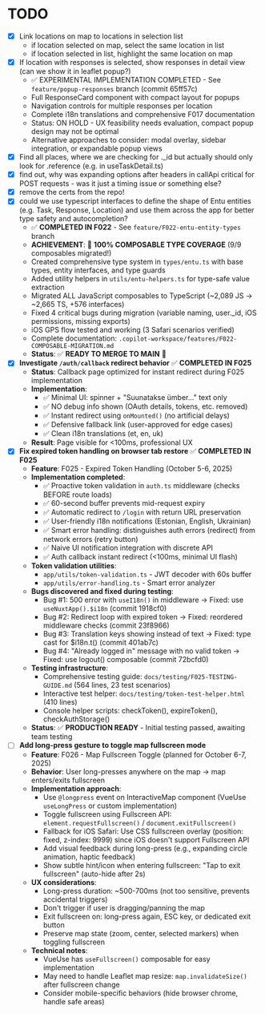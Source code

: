 # TODO

- [x] Link locations on map to locations in selection list
  - if location selected on map, select the same location in list
  - if location selected in list, highlight the same location on map
- [x] If location with responses is selected, show responses in detail view (can we show it in leaflet popup?)
  - ✅ EXPERIMENTAL IMPLEMENTATION COMPLETED - See `feature/popup-responses` branch (commit 65ff57c)
  - Full ResponseCard component with compact layout for popups
  - Navigation controls for multiple responses per location
  - Complete i18n translations and comprehensive F017 documentation
  - Status: ON HOLD - UX feasibility needs evaluation, compact popup design may not be optimal
  - Alternative approaches to consider: modal overlay, sidebar integration, or expandable popup views
- [x] Find all places, where we are checking for ._id but actually should only look for .reference (e.g. in useTaskDetail.ts)
- [x] find out, why was expanding options after headers in callApi critical for POST requests - was it just a timing issue or something else?
- [x] remove the certs from the repo!
- [x] could we use typescript interfaces to define the shape of Entu entities (e.g. Task, Response, Location) and use them across the app for better type safety and autocompletion?
  - ✅ **COMPLETED IN F022** - See `feature/F022-entu-entity-types` branch
  - **ACHIEVEMENT**: 🎉 **100% COMPOSABLE TYPE COVERAGE** (9/9 composables migrated!)
  - Created comprehensive type system in `types/entu.ts` with base types, entity interfaces, and type guards
  - Added utility helpers in `utils/entu-helpers.ts` for type-safe value extraction
  - Migrated ALL JavaScript composables to TypeScript (~2,089 JS → ~2,665 TS, +576 interfaces)
  - Fixed 4 critical bugs during migration (variable naming, user._id, iOS permissions, missing exports)
  - iOS GPS flow tested and working (3 Safari scenarios verified)
  - Complete documentation: `.copilot-workspace/features/F022-COMPOSABLE-MIGRATION.md`
  - **Status**: ✅ **READY TO MERGE TO MAIN** 🚀
- [x] **Investigate `/auth/callback` redirect behavior** ✅ **COMPLETED IN F025**
  - **Status**: Callback page optimized for instant redirect during F025 implementation
  - **Implementation**:
    - ✅ Minimal UI: spinner + "Suunatakse ümber..." text only
    - ✅ NO debug info shown (OAuth details, tokens, etc. removed)
    - ✅ Instant redirect using `onMounted()` (no artificial delays)
    - ✅ Defensive fallback link (user-approved for edge cases)
    - ✅ Clean i18n translations (et, en, uk)
  - **Result**: Page visible for <100ms, professional UX
- [x] **Fix expired token handling on browser tab restore** ✅ **COMPLETED IN F025**
  - **Feature**: F025 - Expired Token Handling (October 5-6, 2025)
  - **Implementation completed**:
    - ✅ Proactive token validation in `auth.ts` middleware (checks BEFORE route loads)
    - ✅ 60-second buffer prevents mid-request expiry
    - ✅ Automatic redirect to `/login` with return URL preservation
    - ✅ User-friendly i18n notifications (Estonian, English, Ukrainian)
    - ✅ Smart error handling: distinguishes auth errors (redirect) from network errors (retry button)
    - ✅ Naive UI notification integration with discrete API
    - ✅ Auth callback instant redirect (<100ms, minimal UI flash)
  - **Token validation utilities**:
    - `app/utils/token-validation.ts` - JWT decoder with 60s buffer
    - `app/utils/error-handling.ts` - Smart error analyzer
  - **Bugs discovered and fixed during testing**:
    - Bug #1: 500 error with `useI18n()` in middleware → Fixed: use `useNuxtApp().$i18n` (commit 1918cf0)
    - Bug #2: Redirect loop with expired token → Fixed: reordered middleware checks (commit 23f8966)
    - Bug #3: Translation keys showing instead of text → Fixed: type cast for $i18n.t() (commit 401ab7c)
    - Bug #4: "Already logged in" message with no valid token → Fixed: use logout() composable (commit 72bcfd0)
  - **Testing infrastructure**:
    - Comprehensive testing guide: `docs/testing/F025-TESTING-GUIDE.md` (564 lines, 23 test scenarios)
    - Interactive test helper: `docs/testing/token-test-helper.html` (410 lines)
    - Console helper scripts: checkToken(), expireToken(), checkAuthStorage()
  - **Status**: ✅ **PRODUCTION READY** - Initial testing passed, awaiting team testing
- [ ] **Add long-press gesture to toggle map fullscreen mode**
  - **Feature**: F026 - Map Fullscreen Toggle (planned for October 6-7, 2025)
  - **Behavior**: User long-presses anywhere on the map → map enters/exits fullscreen
  - **Implementation approach**:
    - Use `@longpress` event on InteractiveMap component (VueUse `useLongPress` or custom implementation)
    - Toggle fullscreen using Fullscreen API: `element.requestFullscreen()` / `document.exitFullscreen()`
    - Fallback for iOS Safari: Use CSS fullscreen overlay (position: fixed, z-index: 9999) since iOS doesn't support Fullscreen API
    - Add visual feedback during long-press (e.g., expanding circle animation, haptic feedback)
    - Show subtle hint/icon when entering fullscreen: "Tap to exit fullscreen" (auto-hide after 2s)
  - **UX considerations**:
    - Long-press duration: ~500-700ms (not too sensitive, prevents accidental triggers)
    - Don't trigger if user is dragging/panning the map
    - Exit fullscreen on: long-press again, ESC key, or dedicated exit button
    - Preserve map state (zoom, center, selected markers) when toggling fullscreen
  - **Technical notes**:
    - VueUse has `useFullscreen()` composable for easy implementation
    - May need to handle Leaflet map resize: `map.invalidateSize()` after fullscreen change
    - Consider mobile-specific behaviors (hide browser chrome, handle safe areas)
